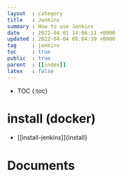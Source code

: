 ```yaml
---
layout  : category 
title   : Jenkins 
summary : How to use Jenkins 
date    : 2022-04-01 14:06:11 +0900
updated : 2022-04-04 08:04:39 +0900
tag     : jenkins 
toc     : true
public  : true
parent  : [[index]] 
latex   : false
---
```

* TOC
{:toc}

# install (docker)
* [[install-jenkins]]{install} 
# Documents 
